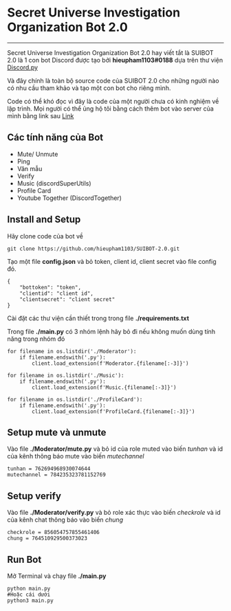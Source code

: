 # Secret Universe Investigation Organization Bot 2.0

---

Secret Universe Investigation Organization Bot 2.0 hay viết tắt là SUIBOT 2.0 là 1 con bot Discord được tạo bởi **hieupham1103#0188** dựa trên thư viện [Discord.py](https://github.com/Rapptz/discord.py)

Và đây chính là toàn bộ source code của SUIBOT 2.0 cho những người nào có nhu cầu tham khảo và tạo một con bot cho riêng mình.

Code có thể khó đọc vì đây là code của một người chưa có kinh nghiệm về lập trình.
Mọi người có thể ủng hộ tôi bằng cách thêm bot vào server của mình bằng link sau [Link](https://discord.com/api/oauth2/authorize?client_id=872034926130782208&permissions=8&scope=bot)

## Các tính năng của Bot

* Mute/ Unmute
* Ping
* Văn mẫu
* Verify
* Music (discordSuperUtils)
* Profile Card
* Youtube Together (DiscordTogether)

## Install and Setup

Hãy clone code của bot về

```
git clone https://github.com/hieupham1103/SUIBOT-2.0.git
```

Tạo một file **config.json** và bỏ token, client id, client secret vào file config đó.

```
{
    "bottoken": "token",
    "clientid": "client id",
    "clientsecret": "client secret"
}
```

Cài đặt các thư viện cần thiết trong trong file **./requirements.txt**

Trong file **./main.py** có 3 nhóm lệnh hãy bỏ đi nếu không muốn dùng tính năng trong nhóm đó

```
for filename in os.listdir('./Moderator'):
    if filename.endswith('.py'):
        client.load_extension(f'Moderator.{filename[:-3]}')

for filename in os.listdir('./Music'):
    if filename.endswith('.py'):
        client.load_extension(f'Music.{filename[:-3]}')

for filename in os.listdir('./ProfileCard'):
    if filename.endswith('.py'):
        client.load_extension(f'ProfileCard.{filename[:-3]}')
```

## Setup mute và unmute

Vào file **./Moderator/mute.py** và bỏ id của role muted vào biến *tunhan* và id của kênh thông báo mute vào biến *mutechannel*

```
tunhan = 762694968930074644
mutechannel = 784235323781152769
```

## Setup verify

Vào file **./Moderator/verify.py** và bỏ role xác thực vào biến *checkrole* và id của kênh chat thông báo vào biến *chung*

```
checkrole = 856054757855461406
chung = 764510929500373023
```

## Run Bot

Mở Terminal và chạy file **./main.py**

```
python main.py
#Hoặc cái dưới
python3 main.py
```
